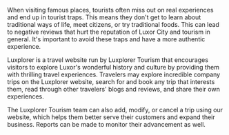 When visiting famous places, tourists often miss out on real experiences and end up in tourist traps. This means they don't get to learn about traditional ways of life, meet citizens, or try traditional foods. This can lead to negative reviews that hurt the reputation of Luxor City and tourism in general. It's important to avoid these traps and have a more authentic experience.

Luxplorer is a travel website run by Luxplorer Tourism that encourages visitors to explore Luxor's wonderful history and culture by providing them with thrilling travel experiences. Travelers may explore incredible company trips on the Luxplorer website, search for and book any trip that interests them, read through other travelers' blogs and reviews, and share their own experiences.

The Luxplorer Tourism team can also add, modify, or cancel a trip using our website, which helps them better serve their customers and expand their business. Reports can be made to monitor their advancement as well.

